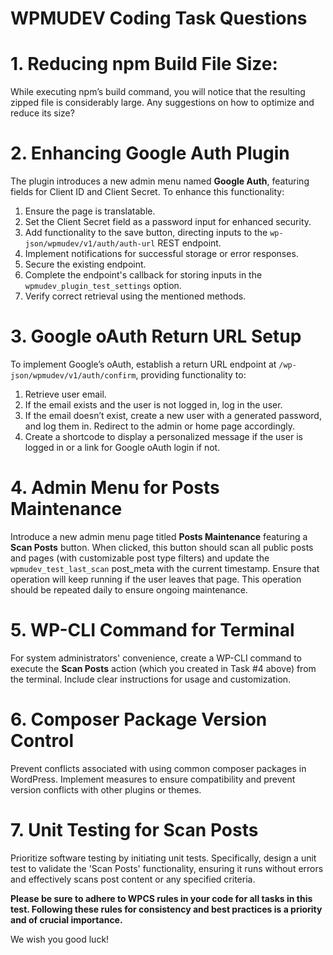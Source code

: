 # WPMUDEV Coding Task Questions #

# 1. Reducing npm Build File Size:
While executing npm’s build command, you will notice that the resulting zipped file is considerably large. Any suggestions on how to optimize and reduce its size?


# 2. Enhancing Google Auth Plugin
The plugin introduces a new admin menu named **Google Auth**, featuring fields for Client ID and Client Secret. To enhance this functionality:

1. Ensure the page is translatable.
2. Set the Client Secret field as a password input for enhanced security.
3. Add functionality to the save button, directing inputs to the `wp-json/wpmudev/v1/auth/auth-url` REST endpoint.
4. Implement notifications for successful storage or error responses.
5. Secure the existing endpoint.
6. Complete the endpoint's callback for storing inputs in the `wpmudev_plugin_test_settings` option.
7. Verify correct retrieval using the mentioned methods.


# 3. Google oAuth Return URL Setup
To implement Google’s oAuth, establish a return URL endpoint at `/wp-json/wpmudev/v1/auth/confirm`, providing functionality to:

1. Retrieve user email.
2. If the email exists and the user is not logged in, log in the user.
3. If the email doesn’t exist, create a new user with a generated password, and log them in. Redirect to the admin or home page accordingly.
4. Create a shortcode to display a personalized message if the user is logged in or a link for Google oAuth login if not.


# 4. Admin Menu for Posts Maintenance
Introduce a new admin menu page titled **Posts Maintenance** featuring a **Scan Posts** button. When clicked, this button should scan all public posts and pages (with customizable post type filters) and update the `wpmudev_test_last_scan` post_meta with the current timestamp. Ensure that operation will keep running if the user leaves that page. This operation should be repeated daily to ensure ongoing maintenance.


# 5. WP-CLI Command for Terminal
For system administrators' convenience, create a WP-CLI command to execute the **Scan Posts** action (which you created in Task #4 above) from the terminal. Include clear instructions for usage and customization.


# 6. Composer Package Version Control
Prevent conflicts associated with using common composer packages in WordPress. Implement measures to ensure compatibility and prevent version conflicts with other plugins or themes.


# 7. Unit Testing for Scan Posts
Prioritize software testing by initiating unit tests. Specifically, design a unit test to validate the 'Scan Posts' functionality, ensuring it runs without errors and effectively scans post content or any specified criteria.

**Please be sure to adhere to WPCS rules in your code for all tasks in this test. Following these rules for consistency and best practices is a priority and of crucial importance.**

We wish you good luck!
